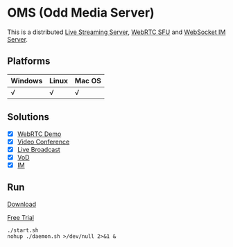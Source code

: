 # OMS (Odd Media Server)

This is a distributed [Live Streaming Server](https://oddengine.com/product/live.html), [WebRTC SFU](https://oddengine.com/product/rtc.html) and [WebSocket IM Server](https://oddengine.com/product/im.html).

## Platforms

| Windows | Linux | Mac OS |
| :--- | :--- | :--- |
| √ | √ | √ |

## Solutions

- [x] [WebRTC Demo](https://oddengine.com/solution/interactive.html)  
- [x] [Video Conference](https://oddengine.com/solution/conference.html)  
- [x] [Live Broadcast](https://oddengine.com/solution/live.html)  
- [x] [VoD](https://oddengine.com/solution/vod.html)  
- [x] [IM](https://oddengine.com/solution/im.html)  

## Run

[Download](https://oddengine.com/download/)

[Free Trial](https://oddengine.com/license/)

```code
./start.sh
nohup ./daemon.sh >/dev/null 2>&1 &
```
